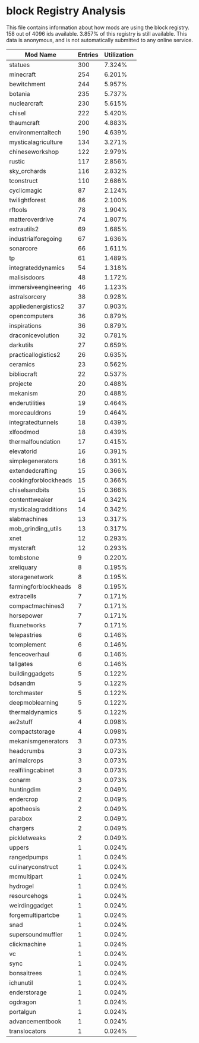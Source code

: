 # block Registry Analysis

This file contains information about how mods are using the block registry. 158
out of 4096 ids available. 3.857% of this registry is still available. This data
is anonymous, and is not automatically submitted to any online service.


| Mod Name             | Entries | Utilization |
|----------------------|---------|-------------|
| statues              | 300     | 7.324%      |
| minecraft            | 254     | 6.201%      |
| bewitchment          | 244     | 5.957%      |
| botania              | 235     | 5.737%      |
| nuclearcraft         | 230     | 5.615%      |
| chisel               | 222     | 5.420%      |
| thaumcraft           | 200     | 4.883%      |
| environmentaltech    | 190     | 4.639%      |
| mysticalagriculture  | 134     | 3.271%      |
| chineseworkshop      | 122     | 2.979%      |
| rustic               | 117     | 2.856%      |
| sky_orchards         | 116     | 2.832%      |
| tconstruct           | 110     | 2.686%      |
| cyclicmagic          | 87      | 2.124%      |
| twilightforest       | 86      | 2.100%      |
| rftools              | 78      | 1.904%      |
| matteroverdrive      | 74      | 1.807%      |
| extrautils2          | 69      | 1.685%      |
| industrialforegoing  | 67      | 1.636%      |
| sonarcore            | 66      | 1.611%      |
| tp                   | 61      | 1.489%      |
| integrateddynamics   | 54      | 1.318%      |
| malisisdoors         | 48      | 1.172%      |
| immersiveengineering | 46      | 1.123%      |
| astralsorcery        | 38      | 0.928%      |
| appliedenergistics2  | 37      | 0.903%      |
| opencomputers        | 36      | 0.879%      |
| inspirations         | 36      | 0.879%      |
| draconicevolution    | 32      | 0.781%      |
| darkutils            | 27      | 0.659%      |
| practicallogistics2  | 26      | 0.635%      |
| ceramics             | 23      | 0.562%      |
| bibliocraft          | 22      | 0.537%      |
| projecte             | 20      | 0.488%      |
| mekanism             | 20      | 0.488%      |
| enderutilities       | 19      | 0.464%      |
| morecauldrons        | 19      | 0.464%      |
| integratedtunnels    | 18      | 0.439%      |
| xlfoodmod            | 18      | 0.439%      |
| thermalfoundation    | 17      | 0.415%      |
| elevatorid           | 16      | 0.391%      |
| simplegenerators     | 16      | 0.391%      |
| extendedcrafting     | 15      | 0.366%      |
| cookingforblockheads | 15      | 0.366%      |
| chiselsandbits       | 15      | 0.366%      |
| contenttweaker       | 14      | 0.342%      |
| mysticalagradditions | 14      | 0.342%      |
| slabmachines         | 13      | 0.317%      |
| mob_grinding_utils   | 13      | 0.317%      |
| xnet                 | 12      | 0.293%      |
| mystcraft            | 12      | 0.293%      |
| tombstone            | 9       | 0.220%      |
| xreliquary           | 8       | 0.195%      |
| storagenetwork       | 8       | 0.195%      |
| farmingforblockheads | 8       | 0.195%      |
| extracells           | 7       | 0.171%      |
| compactmachines3     | 7       | 0.171%      |
| horsepower           | 7       | 0.171%      |
| fluxnetworks         | 7       | 0.171%      |
| telepastries         | 6       | 0.146%      |
| tcomplement          | 6       | 0.146%      |
| fenceoverhaul        | 6       | 0.146%      |
| tallgates            | 6       | 0.146%      |
| buildinggadgets      | 5       | 0.122%      |
| bdsandm              | 5       | 0.122%      |
| torchmaster          | 5       | 0.122%      |
| deepmoblearning      | 5       | 0.122%      |
| thermaldynamics      | 5       | 0.122%      |
| ae2stuff             | 4       | 0.098%      |
| compactstorage       | 4       | 0.098%      |
| mekanismgenerators   | 3       | 0.073%      |
| headcrumbs           | 3       | 0.073%      |
| animalcrops          | 3       | 0.073%      |
| realfilingcabinet    | 3       | 0.073%      |
| conarm               | 3       | 0.073%      |
| huntingdim           | 2       | 0.049%      |
| endercrop            | 2       | 0.049%      |
| apotheosis           | 2       | 0.049%      |
| parabox              | 2       | 0.049%      |
| chargers             | 2       | 0.049%      |
| pickletweaks         | 2       | 0.049%      |
| uppers               | 1       | 0.024%      |
| rangedpumps          | 1       | 0.024%      |
| culinaryconstruct    | 1       | 0.024%      |
| mcmultipart          | 1       | 0.024%      |
| hydrogel             | 1       | 0.024%      |
| resourcehogs         | 1       | 0.024%      |
| weirdinggadget       | 1       | 0.024%      |
| forgemultipartcbe    | 1       | 0.024%      |
| snad                 | 1       | 0.024%      |
| supersoundmuffler    | 1       | 0.024%      |
| clickmachine         | 1       | 0.024%      |
| vc                   | 1       | 0.024%      |
| sync                 | 1       | 0.024%      |
| bonsaitrees          | 1       | 0.024%      |
| ichunutil            | 1       | 0.024%      |
| enderstorage         | 1       | 0.024%      |
| ogdragon             | 1       | 0.024%      |
| portalgun            | 1       | 0.024%      |
| advancementbook      | 1       | 0.024%      |
| translocators        | 1       | 0.024%      |
